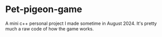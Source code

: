 # Pet-pigeon-game
A mini c++ personal project I made sometime in August 2024. It's pretty much a raw code of how the game works.
